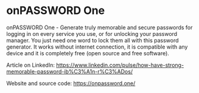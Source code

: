 # onPASSWORD One
onPASSWORD One - Generate truly memorable and secure passwords for logging in on every service you use, or for unlocking your password manager. You just need one word to lock them all with this password generator. It works without internet connection, it is compatible with any device and it is completely free (open source and free software).

Article on LinkedIn: https://www.linkedin.com/pulse/how-have-strong-memorable-password-ib%C3%A1n-r%C3%ADos/

Website and source code: https://onpassword.one/
